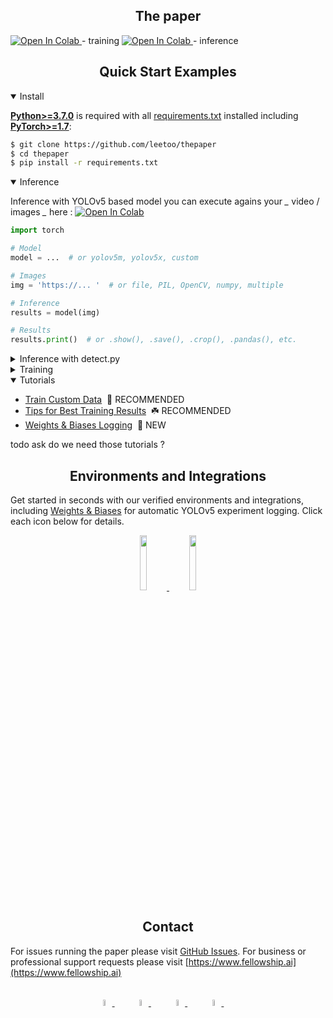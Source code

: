 

## <div align="center">The paper </div>


<a href="https://colab.research.google.com/github/googlecolab/colabtools/blob/master/notebooks/colab-github-demo.ipynb">
  <img src="https://colab.research.google.com/assets/colab-badge.svg" alt="Open In Colab"/>
</a> - training 


<a href="https://colab.research.google.com/github/googlecolab/colabtools/blob/master/notebooks/colab-github-demo.ipynb">
  <img src="https://colab.research.google.com/assets/colab-badge.svg" alt="Open In Colab"/>
</a> - inference  


## <div align="center">Quick Start Examples</div>

<details open>
<summary>Install</summary>

[**Python>=3.7.0**](https://www.python.org/) is required with all [requirements.txt](https://github.com/ultralytics/yolov5/blob/master/requirements.txt) installed including [**PyTorch>=1.7**](https://pytorch.org/get-started/locally/):
<!-- $ sudo apt update && apt install -y libgl1-mesa-glx libsm6 libxext6 libxrender-dev -->
```bash
$ git clone https://github.com/leetoo/thepaper
$ cd thepaper
$ pip install -r requirements.txt
```


</details>

<details open>
<summary>Inference</summary>

Inference with YOLOv5 based model you can execute agains your *_* video / images *_* here :  [![Open In Colab](https://colab.research.google.com/assets/colab-badge.svg)](https://colab.research.google.com/github/googlecolab/colabtools/blob/master/notebooks/colab-github-demo.ipynb)

```python
import torch 

# Model
model = ...  # or yolov5m, yolov5x, custom

# Images
img = 'https://... '  # or file, PIL, OpenCV, numpy, multiple

# Inference
results = model(img)

# Results
results.print()  # or .show(), .save(), .crop(), .pandas(), etc.
```

</details>


<details>
<summary>Inference with detect.py</summary>

`detect.py` runs inference on a variety of sources
and saving results to `runs/detect`.
```bash
$ python detect.py --source 0  # webcam
                            file.jpg  # image 
                            file.mp4  # video
                            path/  # directory
                            path/*.jpg  # glob
                            'https://youtu.be/NUsoVlDFqZg'  # YouTube video
                            'rtsp://example.com/media.mp4'  # RTSP, RTMP, HTTP stream
```

</details>

<details>
<summary>Training</summary>

Run commands below to reproduce results on [DataSetv5](https://zenodo.org/record/5110223/files/dsv4_img4v_yolo_new_train_3m_c.zip?download=1) dataset (dataset auto-downloads). Use the largest `--batch-size` your GPU allows (batch sizes shown for 16 GB devices).
```bash
$ python train.py --data $$$ --cfg $$$ --weights yolov5l --batch-size 64
```

</details>  


<details open>
<summary>Tutorials</summary>

* [Train Custom Data](https://github.com/ultralytics/yolov5/wiki/Train-Custom-Data)&nbsp; 🚀 RECOMMENDED
* [Tips for Best Training Results](https://github.com/ultralytics/yolov5/wiki/Tips-for-Best-Training-Results)&nbsp; ☘️ RECOMMENDED
* [Weights & Biases Logging](https://github.com/ultralytics/yolov5/issues/1289)&nbsp; 🌟 NEW

todo ask do we need those tutorials ? 
</details>


## <div align="center">Environments and Integrations</div>

Get started in seconds with our verified environments and integrations, including [Weights & Biases](https://wandb.ai/site?utm_campaign=repo_yolo_readme) for automatic YOLOv5 experiment logging. Click each icon below for details.

<div align="center">
    <a href="https://colab.research.google.com/github/ultralytics/yolov5/blob/master/tutorial.ipynb">
        <img src="https://github.com/ultralytics/yolov5/releases/download/v1.0/logo-colab-small.png" width="15%"/>
    </a>
    <a href="https://wandb.ai/site?utm_campaign=repo_yolo_readme">
        <img src="https://github.com/ultralytics/yolov5/releases/download/v1.0/logo-wb-small.png" width="15%"/>
    </a>
</div>  

## <div align="center">Contact</div>

For issues running the paper please visit [GitHub Issues](https://github.com/leetoo/thepaper/issues). For business or professional support requests please visit 
[https://www.fellowship.ai](https://www.fellowship.ai) 

<br>

<div align="center">
    <a href="https://github.com/fellowship">
        <img src="https://github.com/ultralytics/yolov5/releases/download/v1.0/logo-social-github.png" width="5%" alt=""/>
    </a>
    <img width="5%" />
    <a href="https://www.linkedin.com/company/fellowship-ai/about/">
        <img src="https://github.com/ultralytics/yolov5/releases/download/v1.0/logo-social-linkedin.png" width="5%"/>
    </a>
    <img width="5%" />
    <a href="https://twitter.com/fellowshipai">
        <img src="https://github.com/ultralytics/yolov5/releases/download/v1.0/logo-social-twitter.png" width="5%"/>
    </a>
    <img width="5%" />
    <a href="https://www.youtube.com/channel/UC4VSZUj05MVG-J8n_22fwFQ">
        <img src="https://github.com/ultralytics/yolov5/releases/download/v1.0/logo-social-youtube.png" width="5%"/>
    </a>
    <img width="5%" />
</div>